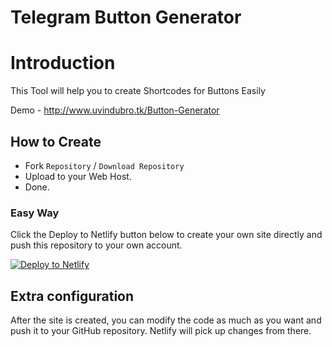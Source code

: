 # Telegram Button Generator


# Introduction

This Tool will help you to create Shortcodes for Buttons Easily 

Demo - http://www.uvindubro.tk/Button-Generator

## How to Create

- Fork `Repository` / `Download Repository`
- Upload to your Web Host.
- Done.

### Easy Way

Click the Deploy to Netlify button below to create your own site directly and push this repository to your own account.

[![Deploy to Netlify](https://www.netlify.com/img/deploy/button.svg)](https://app.netlify.com/start/deploy?repository=https://github.com/UvinduBro/Button-Generator)

## Extra configuration

After the site is created, you can modify the code as much as you want and push it to your GitHub repository. Netlify will pick up changes from there.


